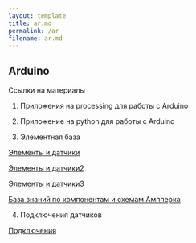 ```yaml
---
layout: template
title: ar.md
permalink: /ar
filename: ar.md
---
```


## Arduino

Ссылки на материалы

1. Приложения на processing для работы с Arduino

2. Приложение на python для работы с Arduino

3. Элементная база

[Элементы и датчики](https://supereyes.ru/catalog/Nabory_kit/startovyy_nabor_arduino_uno_r3_starter_kit_/)

[Элементы и датчики2](https://supereyes.ru/catalog/Datchiki_arduino/nabor_datchikov_dlya_arduino_37v1/)

[Элементы и датчики3](https://supereyes.ru/catalog/Datchiki_arduino/sensors_set_20_breadboard_gpio/)

[База знаний по компонентам и схемам Ампперка](http://wiki.amperka.ru/%D0%BA%D0%BE%D0%BD%D1%81%D0%BF%D0%B5%D0%BA%D1%82-arduino)

4. Подключения датчиков

[Подключения](https://xn--18-6kcdusowgbt1a4b.xn--p1ai/%d0%b2%d1%82%d0%be%d1%80%d0%be%d0%b9-%d0%bc%d0%be%d0%b4%d1%83%d0%bb%d1%8c-%d0%b0%d1%80%d0%b4%d1%83%d0%b8%d0%bd%d0%be-%d1%88%d0%b8%d0%bb%d0%b4/)

